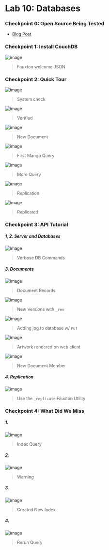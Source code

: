 # Lab 10: Databases

### Checkpoint 0: Open Source Being Tested
 * [Blog Post](https://github.com/Xyrothyl/oss-repo/wiki/Copilot-and-FOSS)

### Checkpoint 1: Install CouchDB
![image](https://user-images.githubusercontent.com/10250444/181794333-25250799-cc1c-4ecd-8a0c-308ddbd7493d.png)
> Fauxton welcome JSON

### Checkpoint 2: Quick Tour
![image](https://user-images.githubusercontent.com/10250444/181801185-b68f955e-8cf0-4494-bb6f-b03d26f9c886.png)
> System check

![image](https://user-images.githubusercontent.com/10250444/181801358-5b43fded-7402-496f-ac4b-12119ee01786.png)
> Verified

![image](https://user-images.githubusercontent.com/10250444/181802083-509a9d4d-bfc2-4a02-ba41-c7904df1db01.png)
> New Document

![image](https://user-images.githubusercontent.com/10250444/181803246-5dca3fac-4530-4e0a-b6c3-e36cc853a473.png)
> First Mango Query

![image](https://user-images.githubusercontent.com/10250444/181803425-8b5dce63-81f7-4907-b3cd-c3317bf8e2f5.png)
> More Query

![image](https://user-images.githubusercontent.com/10250444/181803832-f06178c2-7278-44a9-a732-459c490e7564.png)
> Replication

![image](https://user-images.githubusercontent.com/10250444/181803935-f4eb7e19-e02e-4322-ad69-46f77459d111.png)
> Replicated

### Checkpoint 3: API Tutorial
##### 1, 2. Server and Databases
![image](https://user-images.githubusercontent.com/10250444/182041585-7a721ff7-aff7-4900-9dd0-7f522460681b.png)
> Verbose DB Commands

##### 3. Documents
![image](https://user-images.githubusercontent.com/10250444/182042011-d2213900-1459-4adc-8ed3-3221c57df232.png)
> Document Records

![image](https://user-images.githubusercontent.com/10250444/182042638-08f051c9-797b-44de-9a65-e37554d2f12d.png)
> New Versions with `_rev`

![image](https://user-images.githubusercontent.com/10250444/182042877-c8c9120a-bdc4-4050-a8db-5e6aa00110e6.png)
> Adding jpg to database w/ `PUT`

![image](https://user-images.githubusercontent.com/10250444/182042853-42a8a5aa-6e05-467d-a1da-7dcedafa2911.png)
> Artwork rendered on web client

![image](https://user-images.githubusercontent.com/10250444/182042974-1b7aa1d8-5d59-4519-8147-bf6ba2335417.png)
> New Document Member

##### 4. Replication
![image](https://user-images.githubusercontent.com/10250444/182043188-5b4393a9-70ab-4379-ae61-95f4edb50541.png)
> Use the `_replicate` Fauxton Utility

### Checkpoint 4: What Did We Miss
##### 1.
![image](https://user-images.githubusercontent.com/10250444/182044843-952dc3fc-4cbd-426e-b909-38126050f7a1.png)
> Index Query

##### 2.
![image](https://user-images.githubusercontent.com/10250444/182044864-e662b7eb-7e26-47a8-a421-da660969057c.png)
> Warning

##### 3.
![image](https://user-images.githubusercontent.com/10250444/182045040-11467a9c-dcbf-46a7-81a2-c6d2206a3754.png)
> Created New Index

##### 4.
![image](https://user-images.githubusercontent.com/10250444/182045067-3630d690-c166-4d47-b3ce-2f859115a6f9.png)
> Rerun Query
